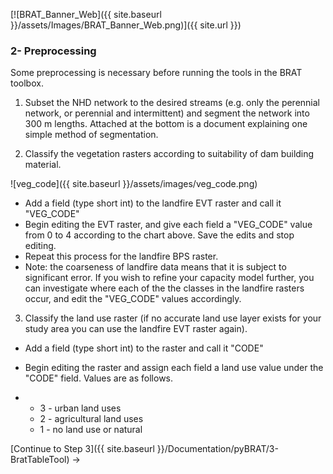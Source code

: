 [![BRAT_Banner_Web]({{ site.baseurl }}/assets/Images/BRAT_Banner_Web.png)]({{ site.url }})

### 2- Preprocessing

Some preprocessing is necessary before running the tools in the BRAT toolbox.

1. Subset the NHD network to the desired streams (e.g. only the perennial network, or perennial and intermittent) and segment the network into 300 m lengths.  Attached at the bottom is a document explaining one simple method of segmentation.


2. Classify the vegetation rasters according to suitability of dam building material.

![veg_code]({{ site.baseurl }}/assets/images/veg_code.png)

- Add a field (type short int) to the landfire EVT raster and call it "VEG_CODE"
- Begin editing the EVT raster, and give each field a "VEG_CODE" value from 0 to 4 according to the chart above.  Save the edits and stop editing.  
- Repeat this process for the landfire BPS raster.
- Note: the coarseness of landfire data means that it is subject to significant error.  If you wish to refine your capacity model further, you can investigate where each of the the classes in the landfire rasters occur, and edit the "VEG_CODE" values accordingly.

3. Classify the land use raster (if no accurate land use layer exists for your study area you can use the landfire EVT raster again).  

- Add a field (type short int) to the raster and call it "CODE"

- Begin editing the raster and assign each field a land use value under the "CODE" field.  Values are as follows.

- - 3 - urban land uses
  - 2 - agricultural land uses
  - 1 - no land use or natural 

[Continue to Step 3]({{ site.baseurl }}/Documentation/pyBRAT/3-BratTableTool) ->